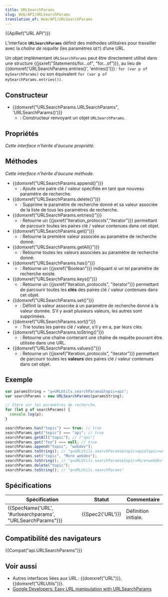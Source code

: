 ```yaml
---
title: URLSearchParams
slug: Web/API/URLSearchParams
translation_of: Web/API/URLSearchParams
---
```

{{ApiRef("URL API")}}

L’interface **`URLSearchParams`** définit des méthodes utilitaires pour travailler avec la _chaîne de requête_ (les paramètres `GET`) d’une URL.

Un objet implémentant `URLSearchParams` peut être directement utilisé dans une structure {{jsxref("Statements/for...of", "for...of")}}, au lieu de {{domxref('URLSearchParams.entries()', 'entries()')}} : `for (var p of mySearchParams)` ou son équivalent `for (var p of mySearchParams.entries())`.

## Constructeur

- {{domxref("URLSearchParams.URLSearchParams", 'URLSearchParams()')}}
  - : Constructeur renvoyant un objet `URLSearchParams`.

## Propriétés

_Cette interface n’hérite d’aucune propriété._

## Méthodes

_Cette interface n’hérite d’aucune méthode._

- {{domxref("URLSearchParams.append()")}}
  - : Ajoute une paire clé / valeur spécifiée en tant que nouveau paramètre de recherche.
- {{domxref("URLSearchParams.delete()")}}
  - : Supprime le paramètre de recherche donné et sa valeur associée de la liste de tous les paramètres de recherche.
- {{domxref("URLSearchParams.entries()")}}
  - : Retourne un {{jsxref("Iteration_protocols","iterator")}} permettant de parcourir toutes les paires clé / valeur contenues dans cet objet.
- {{domxref("URLSearchParams.get()")}}
  - : Retourne la première valeur associée au paramètre de recherche donné.
- {{domxref("URLSearchParams.getAll()")}}
  - : Retourne toutes les valeurs associées au paramètre de recherche donné.
- {{domxref("URLSearchParams.has()")}}
  - : Retourne un {{jsxref("Boolean")}} indiquant si un tel paramètre de recherche existe.
- {{domxref("URLSearchParams.keys()")}}
  - : Retourne un {{jsxref("Iteration_protocols", "iterator")}} permettant de parcourir toutes les **clés** des paires clé / valeur contenues dans cet objet.
- {{domxref("URLSearchParams.set()")}}
  - : Définit la valeur associée à un paramètre de recherche donné à la valeur donnée. S’il y avait plusieurs valeurs, les autres sont supprimées.
- {{domxref("URLSearchParams.sort()")}}
  - : Trie toutes les paires clé / valeur, s’il y en a, par leurs clés.
- {{domxref("URLSearchParams.toString()")}}
  - : Retourne une chaîne contenant une chaîne de requête pouvant être utilisée dans une URL.
- {{domxref("URLSearchParams.values()")}}
  - : Retourne un {{jsxref("Iteration_protocols", "iterator")}} permettant de parcourir toutes les **valeurs** des paires clé / valeur contenues dans cet objet.

## Exemple

```js
var paramsString = "q=URLUtils.searchParams&topic=api";
var searchParams = new URLSearchParams(paramsString);

// Itère sur les paramètres de recherche.
for (let p of searchParams) {
  console.log(p);
}

searchParams.has("topic") === true; // true
searchParams.get("topic") === "api"; // true
searchParams.getAll("topic"); // ["api"]
searchParams.get("foo") === null; // true
searchParams.append("topic", "webdev");
searchParams.toString(); // "q=URLUtils.searchParams&topic=api&topic=webdev"
searchParams.set("topic", "More webdev");
searchParams.toString(); // "q=URLUtils.searchParams&topic=More+webdev"
searchParams.delete("topic");
searchParams.toString(); // "q=URLUtils.searchParams"
```

## Spécifications

| Spécification                                                                | Statut               | Commentaire          |
| ---------------------------------------------------------------------------- | -------------------- | -------------------- |
| {{SpecName('URL', '#urlsearchparams', "URLSearchParams")}} | {{Spec2('URL')}} | Définition initiale. |

## Compatibilité des navigateurs

{{Compat("api.URLSearchParams")}}

## Voir aussi

- Autres interfaces liées aux URL : {{domxref("URL")}}, {{domxref("URLUtils")}}.
- [Google Developers: Easy URL manipulation with URLSearchParams](https://developers.google.com/web/updates/2016/01/urlsearchparams?hl=en)
